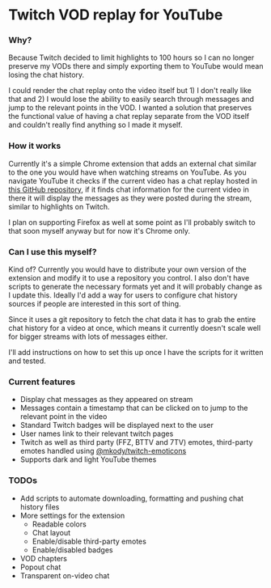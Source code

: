 # Twitch VOD replay for YouTube

### Why?
Because Twitch decided to limit highlights to 100 hours so I can no longer preserve my VODs there and simply exporting them to YouTube would mean losing the chat history.

I could render the chat replay onto the video itself but 1) I don't really like that and 2) I would lose the ability to easily search through messages and jump to the relevant points in the VOD. I wanted a solution that preserves the functional value of having a chat replay separate from the VOD itself and couldn't really find anything so I made it myself.

### How it works
Currently it's a simple Chrome extension that adds an external chat similar to the one you would have when watching streams on YouTube. As you navigate YouTube it checks if the current video has a chat replay hosted in [this GitHub repository](https://github.com/TheBiob/twitch-chat-storage), if it finds chat information for the current video in there it will display the messages as they were posted during the stream, similar to highlights on Twitch.

I plan on supporting Firefox as well at some point as I'll probably switch to that soon myself anyway but for now it's Chrome only.

### Can I use this myself?
Kind of? Currently you would have to distribute your own version of the extension and modify it to use a repository you control. I also don't have scripts to generate the necessary formats yet and it will probably change as I update this. Ideally I'd add a way for users to configure chat history sources if people are interested in this sort of thing.

Since it uses a git repository to fetch the chat data it has to grab the entire chat history for a video at once, which means it currently doesn't scale well for bigger streams with lots of messages either.

I'll add instructions on how to set this up once I have the scripts for it written and tested.

### Current features
 - Display chat messages as they appeared on stream
 - Messages contain a timestamp that can be clicked on to jump to the relevant point in the video
 - Standard Twitch badges will be displayed next to the user
 - User names link to their relevant twitch pages
 - Twitch as well as third party (FFZ, BTTV and 7TV) emotes, third-party emotes handled using [@mkody/twitch-emoticons](https://github.com/mkody/twitch-emoticons)
 - Supports dark and light YouTube themes

### TODOs
 - Add scripts to automate downloading, formatting and pushing chat history files
 - More settings for the extension
    - Readable colors
    - Chat layout
    - Enable/disable third-party emotes
    - Enable/disabled badges
 - VOD chapters
 - Popout chat
 - Transparent on-video chat
